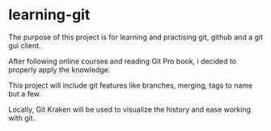# learning-git

The purpose of this project is for learning and practising git, github and a git gui client.

After following online courses and reading Git Pro book, i decided to properly apply the knowledge.

This project will include git features like branches, merging, tags to name but a few.

Locally, Git Kraken will be used to visualize the history and ease working with git.
